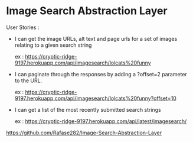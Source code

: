 # Image Search Abstraction Layer

User Stories :

* I can get the image URLs, alt text and page urls for a set of images relating to a given search string

    ex : https://cryptic-ridge-9197.herokuapp.com/api/imagesearch/lolcats%20funny 

* I can paginate through the responses by adding a ?offset=2 parameter to the URL.

    ex : https://cryptic-ridge-9197.herokuapp.com/api/imagesearch/lolcats%20funny?offset=10 

* I can get a list of the most recently submitted search strings

    ex : https://cryptic-ridge-9197.herokuapp.com/api/latest/imagesearch/

https://github.com/Rafase282/Image-Search-Abstraction-Layer
